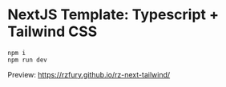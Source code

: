# NextJS Template: Typescript + Tailwind CSS

```
npm i
npm run dev
```

Preview: https://rzfury.github.io/rz-next-tailwind/

